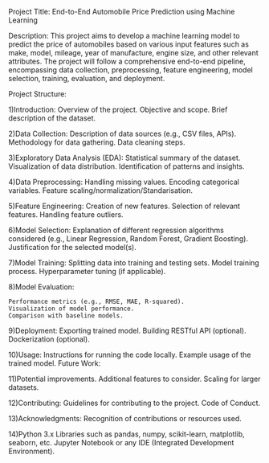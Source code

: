 Project Title: End-to-End Automobile Price Prediction using Machine Learning

Description:
This project aims to develop a machine learning model to predict the price of automobiles based on various input features such as make, model, mileage, year of manufacture, engine size, and other relevant attributes. The project will follow a comprehensive end-to-end pipeline, encompassing data collection, preprocessing, feature engineering, model selection, training, evaluation, and deployment.

Project Structure:

1)Introduction:
    Overview of the project.
    Objective and scope.
    Brief description of the dataset.

2)Data Collection:
    Description of data sources (e.g., CSV files, APIs).
    Methodology for data gathering.
    Data cleaning steps.

3)Exploratory Data Analysis (EDA):
    Statistical summary of the dataset.
    Visualization of data distribution.
    Identification of patterns and insights.

4)Data Preprocessing:
    Handling missing values.
    Encoding categorical variables.
    Feature scaling/normalization/Standarisation.

5)Feature Engineering:
    Creation of new features.
    Selection of relevant features.
    Handling feature outliers.

6)Model Selection:
    Explanation of different regression algorithms considered (e.g., Linear Regression, Random Forest, Gradient Boosting).
    Justification for the selected model(s).

7)Model Training:
    Splitting data into training and testing sets.
    Model training process.
    Hyperparameter tuning (if applicable).

8)Model Evaluation:

    Performance metrics (e.g., RMSE, MAE, R-squared).
    Visualization of model performance.
    Comparison with baseline models.

9)Deployment:
    Exporting trained model.
    Building RESTful API (optional).
    Dockerization (optional).

10)Usage:
    Instructions for running the code locally.
    Example usage of the trained model.
    Future Work:

11)Potential improvements.
    Additional features to consider.
    Scaling for larger datasets.

12)Contributing:
    Guidelines for contributing to the project.
    Code of Conduct.

13)Acknowledgments:
    Recognition of contributions or resources used.


14)Python 3.x
    Libraries such as pandas, numpy, scikit-learn, matplotlib, seaborn, etc.
    Jupyter Notebook or any IDE (Integrated Development Environment).